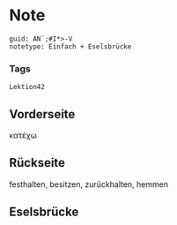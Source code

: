 # Note
```
guid: AN`;#I*>-V
notetype: Einfach + Eselsbrücke
```

### Tags
```
Lektion42
```

## Vorderseite
κατέχω

## Rückseite
festhalten, besitzen, zurückhalten, hemmen

## Eselsbrücke

